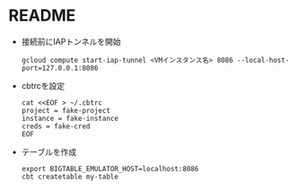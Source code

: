 # README

* 接続前にIAPトンネルを開始
  ```
  gcloud compute start-iap-tunnel <VMインスタンス名> 8086 --local-host-port=127.0.0.1:8086
  ```

* cbtrcを設定
  ```
  cat <<EOF > ~/.cbtrc
  project = fake-project
  instance = fake-instance
  creds = fake-cred
  EOF
  ```

* テーブルを作成
  ```
  export BIGTABLE_EMULATOR_HOST=localhost:8086
  cbt createtable my-table
  ```

